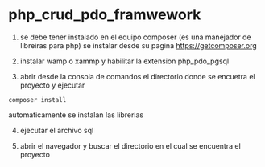 # php_crud_pdo_framwework

1. se debe tener instalado en el equipo composer (es una manejador de libreiras para php) se instalar desde su pagina https://getcomposer.org

2. instalar wamp o xammp y habilitar la extension php_pdo_pgsql

3. abrir desde la consola de comandos el directorio donde se encuetra el proyecto y ejecutar

```shell
composer install
```

automaticamente se instalan las librerias

4. ejecutar el archivo sql

5. abrir el navegador y buscar el directorio en el cual se encuentra el proyecto
